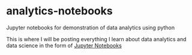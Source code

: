 # analytics-notebooks
Jupyter notebooks for demonstration of data analytics using python

This is where I will be posting everything I learn about data analytics and data science in the form of [Jupyter Notebooks](https://ipython.org/notebook.html)
